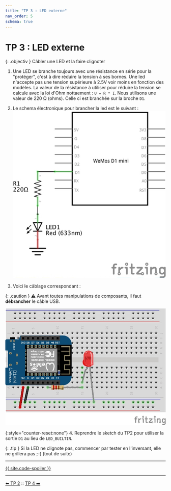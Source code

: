 ```yaml
---
title: "TP 3 : LED externe"
nav_order: 5
schema: true
---
```


# TP 3 : LED externe

{: .objectiv }
Câbler une LED et la faire clignoter

1. Une LED se branche toujours avec une résistance en série pour la "protéger", c'est à dire réduire la tension à ses bornes. Une led n'accepte pas une tension supérieure à 2.5V voir moins en fonction des modèles. La valeur de la résistance à utiliser pour réduire la tension se calcule avec la loi d'Ohm nottaement : `U = R * I`. Nous utilisons une valeur de 220 Ω (ohms). Celle ci est branchée sur la broche `D1`.

2. Le schema électronique pour brancher la led est le suivant :
![schema-tp3](resources/tp-led-ext-schema.jpg)

3. Voici le câblage correspondant :

{: .caution }
⚠️ Avant toutes manipulations de composants, il faut **débrancher** le câble USB.

![montage-tp3](resources/tp-led-ext-montage.jpg)

{:style="counter-reset:none"}
4. Reprendre le sketch du TP2 pour utiliser la sortie `D1` au lieu de `LED_BUILTIN`.

{: .tip }
Si la LED ne clignote pas, commencer par tester en l'inversant, elle ne grillera pas ;-) (tout de suite)

----
[{{ site.code-spoiler }}](tp-led-ext_code.md)

----
[⬅️ TP 2](tp2.md) :: [TP 4 ➡️](tp4.md)
